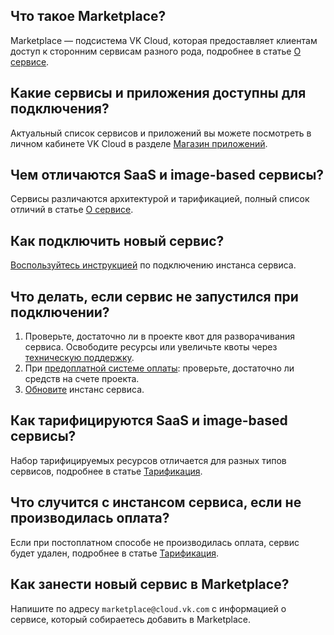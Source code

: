 ## Что такое Marketplace?

Marketplace — подсистема VK Cloud, которая предоставляет клиентам доступ к сторонним сервисам разного рода, подробнее в статье [О сервисе](../concepts/about/).

## Какие сервисы и приложения доступны для подключения?

Актуальный список сервисов и приложений вы можете посмотреть в личном кабинете VK Cloud в разделе [Магазин приложений](https://msk.cloud.vk.com/app/services/marketplace).

## Чем отличаются SaaS и image-based сервисы?

Сервисы различаются архитектурой и тарификацией, полный список отличий в статье [О сервисе](../concepts/about#tipy_servisov).

## Как подключить новый сервис?

[Воспользуйтесь инструкцией](../instructions/pr-instance-add/) по подключению инстанса сервиса.

## Что делать, если сервис не запустился при подключении?

1. Проверьте, достаточно ли в проекте квот для разворачивания сервиса. Освободите ресурсы или увеличьте квоты через [техническую поддержку](/ru/contacts).
1. При [предоплатной системе оплаты](../tariffication/): проверьте, достаточно ли средств на счете проекта.
1. [Обновите](../instructions/pr-instance-manage#peresozdanie_ili_povtornoe_obnovlenie_instansa_servisa) инстанс сервиса.

## Как тарифицируются SaaS и image-based сервисы?

Набор тарифицируемых ресурсов отличается для разных типов сервисов, подробнее в статье [Тарификация](../tariffication/).

## Что случится с инстансом сервиса, если не производилась оплата?

Если при постоплатном способе не производилась оплата, сервис будет удален, подробнее в статье [Тарификация](../tariffication/).

## Как занести новый сервис в Marketplace?

Напишите по адресу `marketplace@cloud.vk.com` с информацией о сервисе, который собираетесь добавить в Marketplace.
